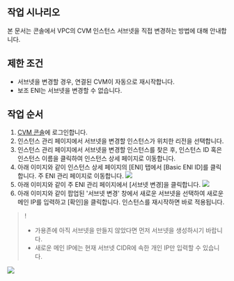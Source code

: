 ## 작업 시나리오
본 문서는 콘솔에서 VPC의 CVM 인스턴스 서브넷을 직접 변경하는 방법에 대해 안내합니다.

## 제한 조건

- 서브넷을 변경할 경우, 연결된 CVM이 자동으로 재시작합니다.
- 보조 ENI는 서브넷을 변경할 수 없습니다.

## 작업 순서

1. [CVM 콘솔](https://console.cloud.tencent.com/cvm/index)에 로그인합니다.
2. 인스턴스 관리 페이지에서 서브넷을 변경할 인스턴스가 위치한 리전을 선택합니다.
3. 인스턴스 관리 페이지에서 서브넷을 변경할 인스턴스를 찾은 후, 인스턴스 ID 혹은 인스턴스 이름을 클릭하여 인스턴스 상세 페이지로 이동합니다.
4. 아래 이미지와 같이 인스턴스 상세 페이지의 [ENI] 탭에서 [Basic ENI ID]를 클릭합니다.
주 ENI 관리 페이지로 이동합니다.
![](https://main.qcloudimg.com/raw/feeec3ecd76a2f5710d1b775b9f7f1d9.png)
5. 아래 이미지와 같이 주 ENI 관리 페이지에서 [서브넷 변경]을 클릭합니다.
![](https://main.qcloudimg.com/raw/713d6383b128a66ae25f5342a7387631.jpg)
6. 아래 이미지와 같이 팝업된 '서브넷 변경' 창에서 새로운 서브넷을 선택하여 새로운 메인 IP를 입력하고 [확인]을 클릭합니다.
인스턴스를 재시작하면 바로 적용됩니다.
>! 
>- 가용존에 아직 서브넷을 만들지 않았다면 먼저 서브넷을 생성하시기 바랍니다.
>- 새로운 메인 IP에는 현재 서브넷 CIDR에 속한 개인 IP만 입력할 수 있습니다.
>
![](https://main.qcloudimg.com/raw/58c3534b2d6c9da255c5a32bbde8a4c1.png)
